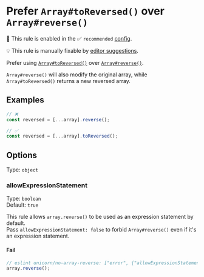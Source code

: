 # Prefer `Array#toReversed()` over `Array#reverse()`

💼 This rule is enabled in the ✅ `recommended` [config](https://github.com/sindresorhus/eslint-plugin-unicorn#recommended-config).

💡 This rule is manually fixable by [editor suggestions](https://eslint.org/docs/latest/use/core-concepts#rule-suggestions).

<!-- end auto-generated rule header -->
<!-- Do not manually modify this header. Run: `npm run fix:eslint-docs` -->

Prefer using [`Array#toReversed()`](https://developer.mozilla.org/en-US/docs/Web/JavaScript/Reference/Global_Objects/Array/toReversed) over [`Array#reverse()`](https://developer.mozilla.org/en-US/docs/Web/JavaScript/Reference/Global_Objects/Array/reverse).

`Array#reverse()` will also modify the original array, while `Array#toReversed()` returns a new reversed array.

## Examples

```js
// ❌
const reversed = [...array].reverse();

// ✅
const reversed = [...array].toReversed();
```

## Options

Type: `object`

### allowExpressionStatement

Type: `boolean`\
Default: `true`

This rule allows `array.reverse()` to be used as an expression statement by default.  
Pass `allowExpressionStatement: false` to forbid `Array#reverse()` even if it's an expression statement.

#### Fail

```js
// eslint unicorn/no-array-reverse: ["error", {"allowExpressionStatement": true}]
array.reverse();
```
